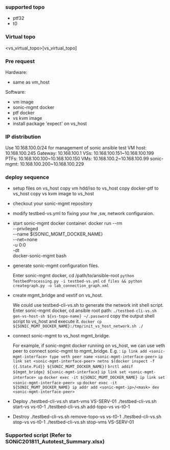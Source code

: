 ### supported topo
  - ptf32
  - t0

### Virtual topo
<vs_virtual_topo>[vs_virtual_topo]
  
  
### Pre request
Hardware:
 - same as vm_host

Software:
 - vm image
 - sonic-mgmt docker
 - ptf docker
 - vs kvm image
 - install package 'expect' on vs_host
### IP distribution
Use 10.168.100.0/24 for management of sonic ansible test
VM host:    10.168.100.245
Gateway:    10.168.100.1
VSs:        10.168.100.151~10.168.100.199
PTFs:       10.168.100.100~10.168.100.150
VMs:        10.168.100.2~10.168.100.99
sonic-mgmt: 10.168.100.200~10.168.100.229
 
### deploy sequence
- setup files on vs_host
  copy vm hdd/iso to vs_host
  copy docker-ptf to vs_host
  copy vs kvm image to vs_host

- checkout your sonic-mgmt repository
  
- modify testbed-vs.yml to fixing your hw ,sw, network configuraion.

- start sonic-mgmt docker container.
    docker run --rm \
          --privileged \
          --name ${SONIC_MGMT_DOCKER_NAME} \
          --net=none \
          -u 0:0 \
          -dt \
          docker-sonic-mgmt bash

- generate sonic-mgmt configuration files.
  
  Enter sonic-mgmt docker, cd /path/to/ansible-root
  `python TestbedProcessing.py -i testbed-vs.yml`
  `cd files && python creategraph.py -o lab_connection_graph.xml`

- create mgmt_bridge and vextif on vs_host. 
  
  We could use testbed-cli-vs.sh to generate the network init shell script.  Enter sonic-mgmt docker, cd ansible root path:
  `./testbed-cli-vs.sh gen-vs-host-sh ${vs-topo-name} ~/.password`
  copy the output shell script to vs_host and execute it.
  `docker cp ${SONIC_MGMT_DOCKER_NAME}:/tmp/init_vs_host_network.sh ./`

- connect sonic-mgmt to vs_host mgmt_bridge.
  
  For example, if sonic-mgmt docker running on vs_host, we can use veth peer to connect sonic-mgmt to mgmt_bridge. E.g. :
  `ip link add <sonic-mgmt-interface> type veth peer name <sonic-mgmt-interface-peer>`
  `ip link set <sonic-mgmt-interface-peer> netns $(docker inspect -f {{.State.Pid}} ${SONIC_MGMT_DOCKER_NAME})`
  `brctl addif ${mgmt_bridge} ${sonic-mgmt-interface}`
  `ip link set <sonic-mgmt-interface> up`
  `docker exec -it ${SONIC_MGMT_DOCKER_NAME} ip link set <sonic-mgmt-interface-peer> up`
  `docker exec -it ${SONIC_MGMT_DOCKER_NAME} ip addr add <sonic-mgmt-ip>/<mask> dev <sonic-mgmt-interface-peer>`


- Deploy
./testbed-cli-vs.sh start-vms VS-SERV-01
./testbed-cli-vs.sh start-vs vs-t0-1
./testbed-cli-vs.sh add-topo-vs vs-t0-1

- Destroy
./testbed-cli-vs.sh remove-topo-vs vs-t0-1
./testbed-cli-vs.sh stop-vs vs-t0-1
./testbed-cli-vs.sh stop-vms VS-SERV-01

### Supported script (Refer to SONiC201811_Autotest_Summary.xlsx)
